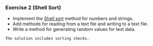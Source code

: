 ### Exercise 2 (Shell Sort)
* Implement the [Shell sort](https://en.wikipedia.org/wiki/Shellsort) method for numbers and strings.
* Add methods for reading from a text file and writing to a text file.
* Write a method for generating random values for test data.

`The solution includes sorting checks.`